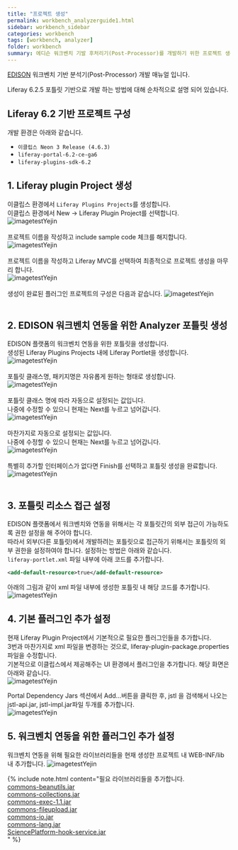 ```yaml
---
title: "프로젝트 생성"
permalink: workbench_analyzerguide1.html
sidebar: workbench_sidebar
categories: workbench
tags: [workbench, analyzer]
folder: workbench
summary: 에디슨 워크벤치 기발 후처리기(Post-Processor)를 개발하기 위한 프로젝트 생성 및 기본 설정에 대한 매뉴얼
---
```


[EDISON](https://edison.re.kr) 워크벤치 기반 분석기(Post-Processor) 개발 매뉴얼 입니다.

Liferay 6.2.5 포틀릿 기반으로 개발 하는 방법에 대해 순차적으로 설명 되어 있습니다.


## Liferay 6.2 기반 프로젝트 구성
개발 환경은 아래와 같습니다.

- `이클립스 Neon 3 Release (4.6.3)`
- `liferay-portal-6.2-ce-ga6`
- `liferay-plugins-sdk-6.2`




## 1. Liferay plugin Project  생성
이클립스 환경에서 `Liferay Plugins Projects`를 생성합니다.
<br>이클립스 환경에서 New -> Liferay Plugin Project를 선택합니다.<br>
![imagetestYejin](/images/analyzerguide/1.png "프로젝트 생성")
<br><br>프로젝트 이름을 작성하고 include sample code 체크를 해지합니다.<br>
![imagetestYejin](/images/analyzerguide/2.png "프로젝트 생성")
<br><br>프로젝트 이름을 작성하고 Liferay MVC를 선택하여 최종적으로 프로젝트 생성을 마무리 합니다.<br>
![imagetestYejin](/images/analyzerguide/3.png "프로젝트 생성")
<br><br>생성이 완료된 플러그인 프로젝트의 구성은 다음과 같습니다.
![imagetestYejin](/images/analyzerguide/4.png "프로젝트 생성")<br><br>

## 2. EDISON 워크벤치 연동을 위한 Analyzer 포틀릿 생성
EDISON 플랫폼의 워크벤치 연동을 위한 포틀릿을 생성합니다.
<br>생성된 Liferay Plugins Projects 내에 Liferay Portlet을 생성합니다.<br>
![imagetestYejin](/images/analyzerguide/5.png "포틀릿 생성")
<br><br>포틀릿 클래스명, 패키지명은 자유롭게 원하는 형태로 생성합니다.<br>
![imagetestYejin](/images/analyzerguide/6.png "포틀릿 생성")
<br><br>포틀릿 클래스 명에 따라 자동으로 설정되는 값입니다.<br> 나중에 수정할 수 있으니 현재는 Next를 누르고 넘어갑니다.<br>
![imagetestYejin](/images/analyzerguide/7.png "포틀릿 생성")
<br><br>마찬가지로 자동으로 설정되는 값입니다. <br>나중에 수정할 수 있으니 현재는 Next를 누르고 넘어갑니다.<br>
![imagetestYejin](/images/analyzerguide/8.png "포틀릿 생성")
<br><br>특별히 추가할 인터페이스가 없다면 Finish를 선택하고 포틀릿 생성을 완료합니다.
![imagetestYejin](/images/analyzerguide/9.png "포틀릿 생성")<br><br>

## 3. 포틀릿 리소스 접근 설정
EDISON 플랫폼에서 워크벤치와 연동을 위해서는 각 포틀릿간의 외부 접근이 가능하도록 권한 설정을 해 주어야 합니다. <br>
따라서 외부(다른 포틀릿)에서 개발하려는 포틀릿으로 접근하기 위해서는 포틀릿의 외부 권한을 설정하여야 합니다.
설정하는 방법은 아래와 같습니다.<br>
`liferay-portlet.xml` 파일 내부에 아래 코드를 추가합니다.

```xml
<add-default-resource>true</add-default-resource>
```
아래의 그림과 같이 xml 파일 내부에 생성한 포틀릿 내 해당 코드를 추가합니다.
![imagetestYejin](/images/analyzerguide/11.png "포틀릿 설정")<br>


## 4. 기본 플러그인 추가 설정
현재 Liferay Plugin Project에서 기본적으로 필요한 플러그인들을 추가합니다.<br>
3번과 마찬가지로 xml 파일을 변경하는 것으로, liferay-plugin-package.properties 파일을 수정합니다.<br>
기본적으로 이클립스에서 제공해주는 UI 환경에서 플러그인을 추가합니다. 해당 화면은 아래와 같습니다.<br>
![imagetestYejin](/images/analyzerguide/12.png "플러그인 설정")<br>

Portal Dependency Jars 섹션에서 Add...버튼을 클릭한 후, jstl 을 검색해서 나오는 jstl-api.jar, jstl-impl.jar파일 두개를 추가합니다.<br>
![imagetestYejin](/images/analyzerguide/13.png "플러그인 설정")<br>


## 5. 워크벤치 연동을 위한 플러그인 추가 설정
워크벤치 연동을 위해 필요한 라이브러리들을 현재 생성한 프로젝트 내 WEB-INF/lib 내 추가합니다.
![imagetestYejin](/images/analyzerguide/14.png "플러그인 설정")<br>


{% include note.html content="필요 라이브러리들을 추가합니다.<br><a href='/OSPLibrary/commons-beanutils.jar'>commons-beanutils.jar</a><br><a href='/OSPLibrary/commons-collections.jar'>commons-collections.jar</a><br><a href='/OSPLibrary/commons-exec-1.1.jar'>commons-exec-1.1.jar</a><br><a href='/OSPLibrary/commons-fileupload.jar'>commons-fileupload.jar</a><br><a href='/OSPLibrary/commons-io.jar'>commons-io.jar</a><br><a href='/OSPLibrary/commons-lang.jar'>commons-lang.jar</a><br><a href='/OSPLibrary/SciencePlatform-hook-service.jar'>SciencePlatform-hook-service.jar</a><br>"  %}
